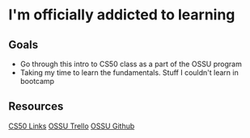 # I'm officially addicted to learning

## Goals
- Go through this intro to CS50 class as a part of the OSSU program
- Taking my time to learn the fundamentals. Stuff I couldn't learn in bootcamp

## Resources
[CS50 Links](https://cs50.harvard.edu/college/2019/fall/weeks/)
[OSSU Trello](https://trello.com/b/S4rxUL09/ossu-computer-science-curriculum-v8)
[OSSU Github](https://github.com/ossu/computer-science)